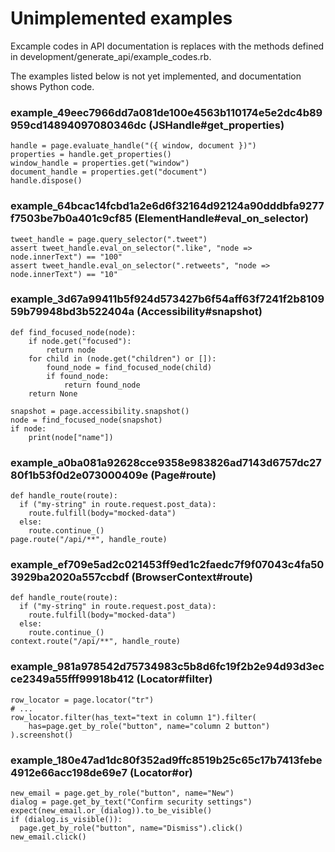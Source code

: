 # Unimplemented examples

Excample codes in API documentation is replaces with the methods defined in development/generate_api/example_codes.rb.

The examples listed below is not yet implemented, and documentation shows Python code.


### example_49eec7966dd7a081de100e4563b110174e5e2dc4b89959cd14894097080346dc (JSHandle#get_properties)

```
handle = page.evaluate_handle("({ window, document })")
properties = handle.get_properties()
window_handle = properties.get("window")
document_handle = properties.get("document")
handle.dispose()

```

### example_64bcac14fcbd1a2e6d6f32164d92124a90dddbfa9277f7503be7b0a401c9cf85 (ElementHandle#eval_on_selector)

```
tweet_handle = page.query_selector(".tweet")
assert tweet_handle.eval_on_selector(".like", "node => node.innerText") == "100"
assert tweet_handle.eval_on_selector(".retweets", "node => node.innerText") == "10"

```

### example_3d67a99411b5f924d573427b6f54aff63f7241f2b810959b79948bd3b522404a (Accessibility#snapshot)

```
def find_focused_node(node):
    if node.get("focused"):
        return node
    for child in (node.get("children") or []):
        found_node = find_focused_node(child)
        if found_node:
            return found_node
    return None

snapshot = page.accessibility.snapshot()
node = find_focused_node(snapshot)
if node:
    print(node["name"])

```

### example_a0ba081a92628cce9358e983826ad7143d6757dc2780f1b53f0d2e073000409e (Page#route)

```
def handle_route(route):
  if ("my-string" in route.request.post_data):
    route.fulfill(body="mocked-data")
  else:
    route.continue_()
page.route("/api/**", handle_route)

```

### example_ef709e5ad2c021453ff9ed1c2faedc7f9f07043c4fa503929ba2020a557ccbdf (BrowserContext#route)

```
def handle_route(route):
  if ("my-string" in route.request.post_data):
    route.fulfill(body="mocked-data")
  else:
    route.continue_()
context.route("/api/**", handle_route)

```

### example_981a978542d75734983c5b8d6fc19f2b2e94d93d3ecce2349a55fff99918b412 (Locator#filter)

```
row_locator = page.locator("tr")
# ...
row_locator.filter(has_text="text in column 1").filter(
    has=page.get_by_role("button", name="column 2 button")
).screenshot()

```

### example_180e47ad1dc80f352ad9ffc8519b25c65c17b7413febe4912e66acc198de69e7 (Locator#or)

```
new_email = page.get_by_role("button", name="New")
dialog = page.get_by_text("Confirm security settings")
expect(new_email.or_(dialog)).to_be_visible()
if (dialog.is_visible()):
  page.get_by_role("button", name="Dismiss").click()
new_email.click()

```
